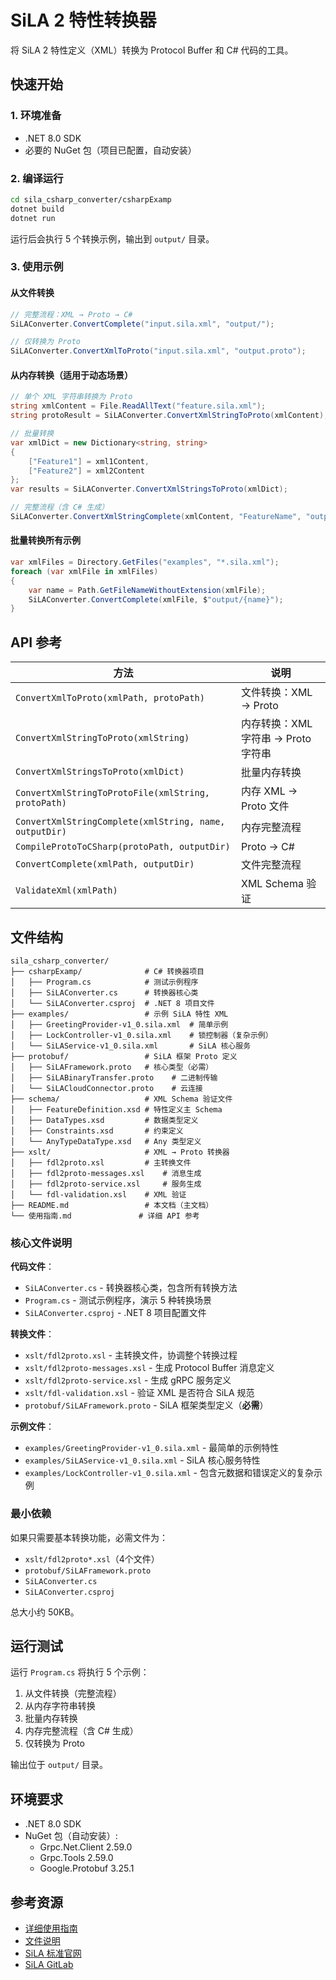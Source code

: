 # SiLA 2 特性转换器

将 SiLA 2 特性定义（XML）转换为 Protocol Buffer 和 C# 代码的工具。

## 快速开始

### 1. 环境准备

- .NET 8.0 SDK
- 必要的 NuGet 包（项目已配置，自动安装）

### 2. 编译运行

```bash
cd sila_csharp_converter/csharpExamp
dotnet build
dotnet run
```

运行后会执行 5 个转换示例，输出到 `output/` 目录。

### 3. 使用示例

#### 从文件转换

```csharp
// 完整流程：XML → Proto → C#
SiLAConverter.ConvertComplete("input.sila.xml", "output/");

// 仅转换为 Proto
SiLAConverter.ConvertXmlToProto("input.sila.xml", "output.proto");
```

#### 从内存转换（适用于动态场景）

```csharp
// 单个 XML 字符串转换为 Proto
string xmlContent = File.ReadAllText("feature.sila.xml");
string protoResult = SiLAConverter.ConvertXmlStringToProto(xmlContent);

// 批量转换
var xmlDict = new Dictionary<string, string>
{
    ["Feature1"] = xml1Content,
    ["Feature2"] = xml2Content
};
var results = SiLAConverter.ConvertXmlStringsToProto(xmlDict);

// 完整流程（含 C# 生成）
SiLAConverter.ConvertXmlStringComplete(xmlContent, "FeatureName", "output/");
```

#### 批量转换所有示例

```csharp
var xmlFiles = Directory.GetFiles("examples", "*.sila.xml");
foreach (var xmlFile in xmlFiles)
{
    var name = Path.GetFileNameWithoutExtension(xmlFile);
    SiLAConverter.ConvertComplete(xmlFile, $"output/{name}");
}
```

## API 参考

| 方法 | 说明 |
|------|------|
| `ConvertXmlToProto(xmlPath, protoPath)` | 文件转换：XML → Proto |
| `ConvertXmlStringToProto(xmlString)` | 内存转换：XML 字符串 → Proto 字符串 |
| `ConvertXmlStringsToProto(xmlDict)` | 批量内存转换 |
| `ConvertXmlStringToProtoFile(xmlString, protoPath)` | 内存 XML → Proto 文件 |
| `ConvertXmlStringComplete(xmlString, name, outputDir)` | 内存完整流程 |
| `CompileProtoToCSharp(protoPath, outputDir)` | Proto → C# |
| `ConvertComplete(xmlPath, outputDir)` | 文件完整流程 |
| `ValidateXml(xmlPath)` | XML Schema 验证 |

## 文件结构

```
sila_csharp_converter/
├── csharpExamp/              # C# 转换器项目
│   ├── Program.cs            # 测试示例程序
│   ├── SiLAConverter.cs      # 转换器核心类
│   └── SiLAConverter.csproj  # .NET 8 项目文件
├── examples/                 # 示例 SiLA 特性 XML
│   ├── GreetingProvider-v1_0.sila.xml  # 简单示例
│   ├── LockController-v1_0.sila.xml    # 锁控制器（复杂示例）
│   └── SiLAService-v1_0.sila.xml       # SiLA 核心服务
├── protobuf/                 # SiLA 框架 Proto 定义
│   ├── SiLAFramework.proto   # 核心类型（必需）
│   ├── SiLABinaryTransfer.proto    # 二进制传输
│   └── SiLACloudConnector.proto    # 云连接
├── schema/                   # XML Schema 验证文件
│   ├── FeatureDefinition.xsd # 特性定义主 Schema
│   ├── DataTypes.xsd         # 数据类型定义
│   ├── Constraints.xsd       # 约束定义
│   └── AnyTypeDataType.xsd   # Any 类型定义
├── xslt/                     # XML → Proto 转换器
│   ├── fdl2proto.xsl         # 主转换文件
│   ├── fdl2proto-messages.xsl    # 消息生成
│   ├── fdl2proto-service.xsl     # 服务生成
│   └── fdl-validation.xsl    # XML 验证
├── README.md                 # 本文档（主文档）
└── 使用指南.md               # 详细 API 参考
```

### 核心文件说明

**代码文件**：
- `SiLAConverter.cs` - 转换器核心类，包含所有转换方法
- `Program.cs` - 测试示例程序，演示 5 种转换场景
- `SiLAConverter.csproj` - .NET 8 项目配置文件

**转换文件**：
- `xslt/fdl2proto.xsl` - 主转换文件，协调整个转换过程
- `xslt/fdl2proto-messages.xsl` - 生成 Protocol Buffer 消息定义
- `xslt/fdl2proto-service.xsl` - 生成 gRPC 服务定义
- `xslt/fdl-validation.xsl` - 验证 XML 是否符合 SiLA 规范
- `protobuf/SiLAFramework.proto` - SiLA 框架类型定义（**必需**）

**示例文件**：
- `examples/GreetingProvider-v1_0.sila.xml` - 最简单的示例特性
- `examples/SiLAService-v1_0.sila.xml` - SiLA 核心服务特性
- `examples/LockController-v1_0.sila.xml` - 包含元数据和错误定义的复杂示例

### 最小依赖

如果只需要基本转换功能，必需文件为：
- `xslt/fdl2proto*.xsl`（4个文件）
- `protobuf/SiLAFramework.proto`
- `SiLAConverter.cs`
- `SiLAConverter.csproj`

总大小约 50KB。

## 运行测试

运行 `Program.cs` 将执行 5 个示例：

1. 从文件转换（完整流程）
2. 从内存字符串转换
3. 批量内存转换
4. 内存完整流程（含 C# 生成）
5. 仅转换为 Proto

输出位于 `output/` 目录。

## 环境要求

- .NET 8.0 SDK
- NuGet 包（自动安装）:
  - Grpc.Net.Client 2.59.0
  - Grpc.Tools 2.59.0
  - Google.Protobuf 3.25.1

## 参考资源

- [详细使用指南](使用指南.md)
- [文件说明](文件说明.md)
- [SiLA 标准官网](https://sila-standard.com/)
- [SiLA GitLab](https://gitlab.com/SiLA2/sila_base)

